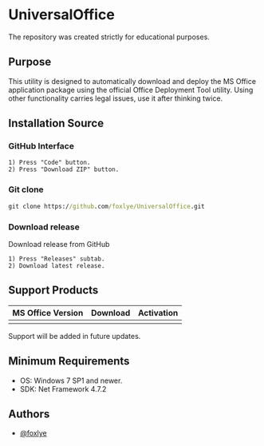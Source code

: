 ﻿# UniversalOffice

The repository was created strictly for educational purposes.

## Purpose
This utility is designed to automatically download and deploy the MS Office application package using the official Office Deployment Tool utility. Using other functionality carries legal issues, use it after thinking twice.

## Installation Source

### GitHub Interface
```Steps
1) Press "Code" button.
2) Press "Download ZIP" button.
```

### Git clone
```cmd
git clone https://github.com/foxlye/UniversalOffice.git
```

### Download release
Download release from GitHub
```Steps
1) Press "Releases" subtab.
2) Download latest release.
```

## Support Products
| MS Office Version  | Download | Activation |
| ------------- | ------------- | ---------- |
|   |   | 

Support will be added in future updates.

## Minimum Requirements
- OS: Windows 7 SP1 and newer.
- SDK: Net Framework 4.7.2
## Authors

- [@foxlye](https://www.github.com/foxlye)
